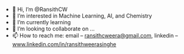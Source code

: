 - 👋 Hi, I’m @RansithCW
- 👀 I’m interested in Machine Learning, AI, and Chemistry
- 🌱 I’m currently learning 
- 💞️ I’m looking to collaborate on ...
- 📫 How to reach me: email – ransithcweera@gmail.com, linkedin – www.linkedin.com/in/ransithweerasinghe

<!---
RansithCW/RansithCW is a ✨ special ✨ repository because its `README.md` (this file) appears on your GitHub profile.
You can click the Preview link to take a look at your changes.
--->
